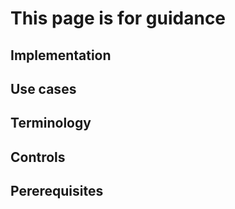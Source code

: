 # This page is for guidance

## Implementation

## Use cases

## Terminology

## Controls

## Pererequisites